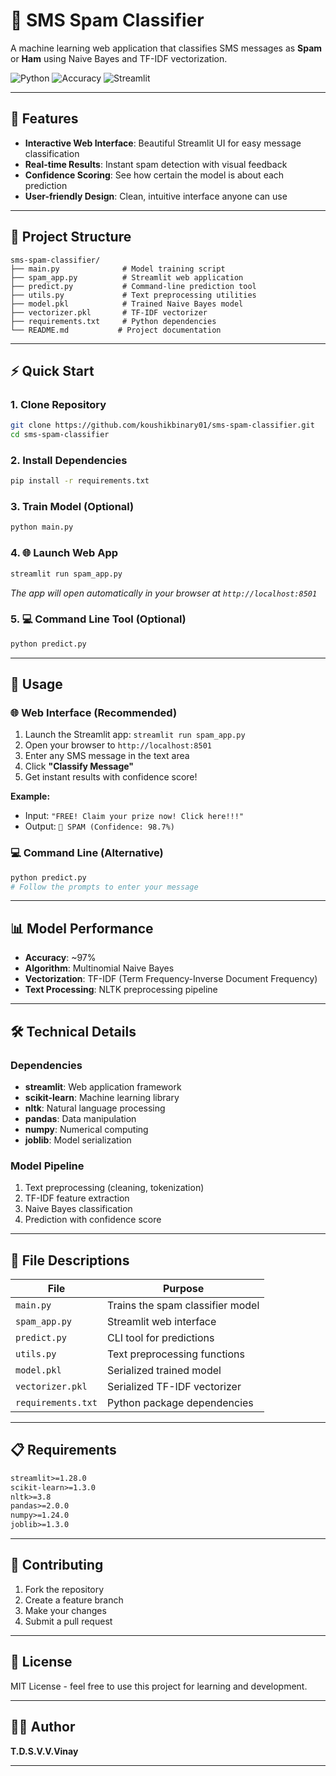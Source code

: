 # 📱 SMS Spam Classifier

A machine learning web application that classifies SMS messages as **Spam** or **Ham** using Naive Bayes and TF-IDF vectorization.

![Python](https://img.shields.io/badge/Python-3.8+-blue.svg)
![Accuracy](https://img.shields.io/badge/Accuracy-97%25-brightgreen.svg)
![Streamlit](https://img.shields.io/badge/Streamlit-Enabled-red.svg)

---

## 🚀 Features

- **Interactive Web Interface**: Beautiful Streamlit UI for easy message classification
- **Real-time Results**: Instant spam detection with visual feedback
- **Confidence Scoring**: See how certain the model is about each prediction
- **User-friendly Design**: Clean, intuitive interface anyone can use

---

## 📁 Project Structure

```
sms-spam-classifier/
├── main.py              # Model training script
├── spam_app.py          # Streamlit web application
├── predict.py           # Command-line prediction tool
├── utils.py             # Text preprocessing utilities
├── model.pkl            # Trained Naive Bayes model
├── vectorizer.pkl       # TF-IDF vectorizer
├── requirements.txt     # Python dependencies
└── README.md           # Project documentation
```

---

## ⚡ Quick Start

### 1. Clone Repository
```bash
git clone https://github.com/koushikbinary01/sms-spam-classifier.git
cd sms-spam-classifier
```

### 2. Install Dependencies
```bash
pip install -r requirements.txt
```

### 3. Train Model (Optional)
```bash
python main.py
```

### 4. 🌐 Launch Web App
```bash
streamlit run spam_app.py
```
*The app will open automatically in your browser at `http://localhost:8501`*

### 5. 💻 Command Line Tool (Optional)
```bash
python predict.py
```

---

## 🎯 Usage

### 🌐 Web Interface (Recommended)
1. Launch the Streamlit app: `streamlit run spam_app.py`
2. Open your browser to `http://localhost:8501`
3. Enter any SMS message in the text area
4. Click **"Classify Message"** 
5. Get instant results with confidence score!

**Example:**
- Input: `"FREE! Claim your prize now! Click here!!!"`
- Output: `🚨 SPAM (Confidence: 98.7%)`

### 💻 Command Line (Alternative)
```bash
python predict.py
# Follow the prompts to enter your message
```

---

## 📊 Model Performance

- **Accuracy**: ~97%
- **Algorithm**: Multinomial Naive Bayes
- **Vectorization**: TF-IDF (Term Frequency-Inverse Document Frequency)
- **Text Processing**: NLTK preprocessing pipeline

---

## 🛠️ Technical Details

### Dependencies
- **streamlit**: Web application framework
- **scikit-learn**: Machine learning library
- **nltk**: Natural language processing
- **pandas**: Data manipulation
- **numpy**: Numerical computing
- **joblib**: Model serialization

### Model Pipeline
1. Text preprocessing (cleaning, tokenization)
2. TF-IDF feature extraction
3. Naive Bayes classification
4. Prediction with confidence score

---

## 🔧 File Descriptions

| File | Purpose |
|------|---------|
| `main.py` | Trains the spam classifier model |
| `spam_app.py` | Streamlit web interface |
| `predict.py` | CLI tool for predictions |
| `utils.py` | Text preprocessing functions |
| `model.pkl` | Serialized trained model |
| `vectorizer.pkl` | Serialized TF-IDF vectorizer |
| `requirements.txt` | Python package dependencies |

---

## 📋 Requirements

```txt
streamlit>=1.28.0
scikit-learn>=1.3.0
nltk>=3.8
pandas>=2.0.0
numpy>=1.24.0
joblib>=1.3.0
```

---

## 🤝 Contributing

1. Fork the repository
2. Create a feature branch
3. Make your changes
4. Submit a pull request

---

## 📄 License

MIT License - feel free to use this project for learning and development.

---

## 👨‍💻 Author

**T.D.S.V.V.Vinay**  

---
